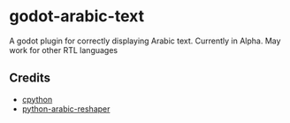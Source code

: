 # godot-arabic-text

A godot plugin for correctly displaying Arabic text. Currently in Alpha. May work for other RTL languages

## Credits
- [cpython](https://github.com/python/cpython)
- [python-arabic-reshaper](https://github.com/mpcabd/python-arabic-reshaper)
